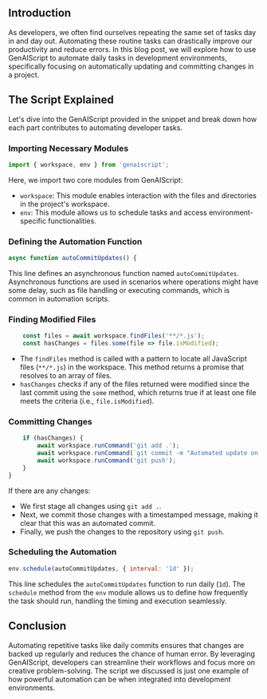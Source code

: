 ## Introduction

As developers, we often find ourselves repeating the same set of tasks day in and day out. Automating these routine tasks can drastically improve our productivity and reduce errors. In this blog post, we will explore how to use GenAIScript to automate daily tasks in development environments, specifically focusing on automatically updating and committing changes in a project.

## The Script Explained

Let's dive into the GenAIScript provided in the snippet and break down how each part contributes to automating developer tasks.

### Importing Necessary Modules

```javascript
import { workspace, env } from 'genaiscript';
```

Here, we import two core modules from GenAIScript:
- `workspace`: This module enables interaction with the files and directories in the project's workspace.
- `env`: This module allows us to schedule tasks and access environment-specific functionalities.

### Defining the Automation Function

```javascript
async function autoCommitUpdates() {
```

This line defines an asynchronous function named `autoCommitUpdates`. Asynchronous functions are used in scenarios where operations might have some delay, such as file handling or executing commands, which is common in automation scripts.

### Finding Modified Files

```javascript
    const files = await workspace.findFiles('**/*.js');
    const hasChanges = files.some(file => file.isModified);
```

- The `findFiles` method is called with a pattern to locate all JavaScript files (`**/*.js`) in the workspace. This method returns a promise that resolves to an array of files.
- `hasChanges` checks if any of the files returned were modified since the last commit using the `some` method, which returns true if at least one file meets the criteria (i.e., `file.isModified`).

### Committing Changes

```javascript
    if (hasChanges) {
        await workspace.runCommand('git add .');
        await workspace.runCommand(`git commit -m "Automated update on ${new Date().toISOString()}"`);
        await workspace.runCommand('git push');
    }
}
```

If there are any changes:
- We first stage all changes using `git add .`.
- Next, we commit those changes with a timestamped message, making it clear that this was an automated commit.
- Finally, we push the changes to the repository using `git push`.

### Scheduling the Automation

```javascript
env.schedule(autoCommitUpdates, { interval: '1d' });
```

This line schedules the `autoCommitUpdates` function to run daily (`1d`). The `schedule` method from the `env` module allows us to define how frequently the task should run, handling the timing and execution seamlessly.

## Conclusion

Automating repetitive tasks like daily commits ensures that changes are backed up regularly and reduces the chance of human error. By leveraging GenAIScript, developers can streamline their workflows and focus more on creative problem-solving. The script we discussed is just one example of how powerful automation can be when integrated into development environments.